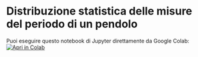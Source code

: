 # Distribuzione statistica delle misure del periodo di un pendolo

Puoi eseguire questo notebook di Jupyter direttamente da Google Colab: [![Apri in Colab](https://colab.research.google.com/assets/colab-badge.svg)](https://colab.research.google.com/github/persello/pendolo2/blob/master/pendolo2.ipynb)